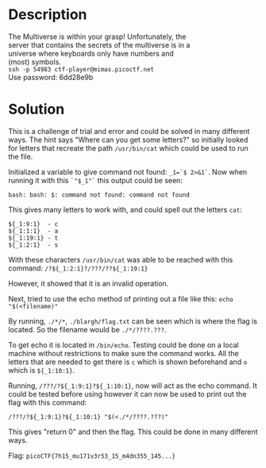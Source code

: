 # Description

The Multiverse is within your grasp! Unfortunately, the <br>
server that contains the secrets of the multiverse is in a <br>
universe where keyboards only have numbers and <br>
(most) symbols. <br>
`ssh -p 54983 ctf-player@mimas.picoctf.net` <br>
Use password: 6dd28e9b

# Solution

This is a challenge of trial and error and could be solved in many different ways. The hint says "Where can you get some letters?" so initially looked for letters that recreate the path `/usr/bin/cat` which could be used to run the file.

Initialized a variable to give command not found: ``` _1=`$ 2>&1` ```. Now when running it with this ``` `"$_1"` ``` this output could be seen:

`bash: bash: $: command not found: command not found`

This gives many letters to work with, and could spell out the letters `cat`:

`${_1:9:1}  - c` <br>
`${_1:1:1}  - a` <br>
`${_1:19:1} - t` <br>
`${_1:2:1}  - s`

With these characters `/usr/bin/cat` was able to be reached with this command: `/?${_1:2:1}?/???/??${_1:19:1}`

However, it showed that it is an invalid operation.

Next, tried to use the echo method of printing out a file like this: `echo "$(<filename)"`

By running, `./*/*`, `./blargh/flag.txt` can be seen which is where the flag is located. So the filename would be `./*/????.???`.

To get echo it is located in `/bin/echo`. Testing could be done on a local machine without restrictions to make sure the command works. All the letters that are needed to get there is `c` which is shown beforehand and `o` which is `${_1:10:1}`.

Running, `/???/?${_1:9:1}?${_1:10:1}`, now will act as the echo command. It could be tested before using however it can now be used to print out the flag with this command:

`/???/?${_1:9:1}?${_1:10:1} "$(<./*/????.???)"`

This gives "return 0" and then the flag. This could be done in many different ways.

Flag: `picoCTF{7h15_mu171v3r53_15_m4dn355_145...}`
